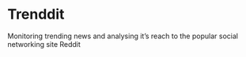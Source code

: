 # Trenddit
Monitoring trending news and analysing it’s reach to the popular social networking site Reddit
